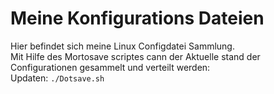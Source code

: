 # Meine Konfigurations Dateien

Hier befindet sich meine Linux Configdatei Sammlung.  
Mit Hilfe des Mortosave scriptes cann der Aktuelle stand der Configurationen gesammelt und verteilt werden:  
Updaten: `./Dotsave.sh `




